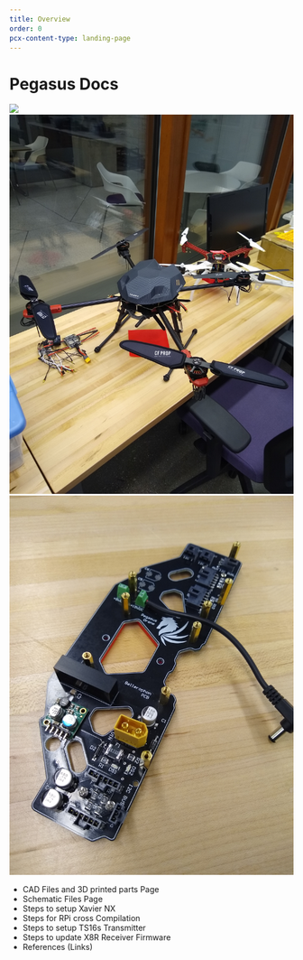 ```yaml
---
title: Overview
order: 0
pcx-content-type: landing-page
---
```


# Pegasus Docs

![](outdoor.jpg)
![](pegasus.jpg)
![](pcb.jpg)

<Aside type="warning" header="Pages To-Do">

- CAD Files and 3D printed parts Page
- Schematic Files Page
- Steps to setup Xavier NX
- Steps for RPi cross Compilation
- Steps to setup TS16s Transmitter
- Steps to update X8R Receiver Firmware
- References (Links)

</Aside>
